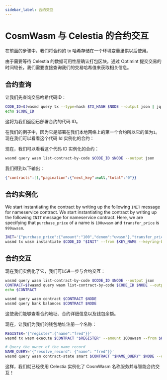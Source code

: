 ```yaml
---
sidebar_label: 合约交互
---
```


# CosmWasm 与 Celestia 的合约交互
<!-- markdownlint-disable MD013 -->

在前面的步骤中，我们将合约的 tx 哈希存储在一个环境变量里供以后使用。

由于需要等待 Celestia 的数据可用性层确认打包区块，通过 Optimint 提交交易的时间较长，我们需要直接查询我们的交易哈希值来获取相关信息。

## 合约查询

让我们先查询交易哈希代码ID：

```sh
CODE_ID=$(wasmd query tx --type=hash $TX_HASH $NODE --output json | jq -r '.logs[0].events[-1].attributes[0].value')
echo $CODE_ID
```

这将为我们返回已部署合约的代码 ID。

在我们的例子中，因为它是部署在我们本地网络上的第一个合约所以它的值为`1`。现在我们可以看看这个代码 Id 实例化的合约：

现在，我们可以看看这个代码 ID 实例化的合约：

```sh
wasmd query wasm list-contract-by-code $CODE_ID $NODE --output json
```

我们得到以下输出：

```json
{"contracts":[],"pagination":{"next_key":null,"total":"0"}}
```

## 合约实例化

We start instantiating the contract by writing up the following `INIT` message for nameservice contract. We start instantiating the contract by writing up the following `INIT` message for nameservice contract. Here, we are specifying that `purchase_price` of a name is `100uwasm` and `transfer_price` is `999uwasm`.

```sh
INIT='{"purchase_price":{"amount":"100","denom":"uwasm"},"transfer_price":{"amount":"999","denom":"uwasm"}}'
wasmd tx wasm instantiate $CODE_ID "$INIT" --from $KEY_NAME --keyring-backend test --label "name service" $TXFLAG -y --no-admin
```

## 合约交互

现在我们实例化了它，我们可以进一步与合约交互：

```sh
wasmd query wasm list-contract-by-code $CODE_ID $NODE --output json
CONTRACT=$(wasmd query wasm list-contract-by-code $CODE_ID $NODE --output json | jq -r '.contracts[-1]')
echo $CONTRACT

wasmd query wasm contract $CONTRACT $NODE
wasmd query bank balances $CONTRACT $NODE
```

这使我们能够查看合约地址、合约详细信息以及钱包余额。

现在，让我们为我们的钱包地址注册一个名称：

```sh
REGISTER='{"register":{"name":"fred"}}'
wasmd tx wasm execute $CONTRACT "$REGISTER" --amount 100uwasm --from $KEY_NAME $TXFLAG -y

# Query the owner of the name record
NAME_QUERY='{"resolve_record": {"name": "fred"}}'
wasmd query wasm contract-state smart $CONTRACT "$NAME_QUERY" $NODE --output json
```

这样，我们就已经使用 Celestia 实例化了 CosmWasm 名称服务并与智能合约交互！
